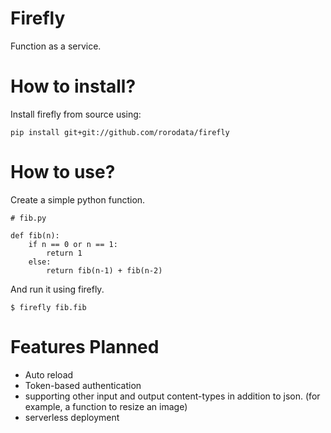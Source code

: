 # Firefly

Function as a service.

# How to install?

Install firefly from source using:

	pip install git+git://github.com/rorodata/firefly

# How to use?

Create a simple python function.

	# fib.py

	def fib(n):
		if n == 0 or n == 1:
			return 1
		else:
			return fib(n-1) + fib(n-2)

And run it using firefly.

	$ firefly fib.fib

# Features Planned

* Auto reload
* Token-based authentication
* supporting other input and output content-types in addition to json. (for example, a function to resize an image)
* serverless deployment
